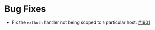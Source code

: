 # Bug Fixes

- Fix the `extAuth` handler not being scoped to a particular host. [#1901](https://github.com/kyma-project/api-gateway/pull/1901)
